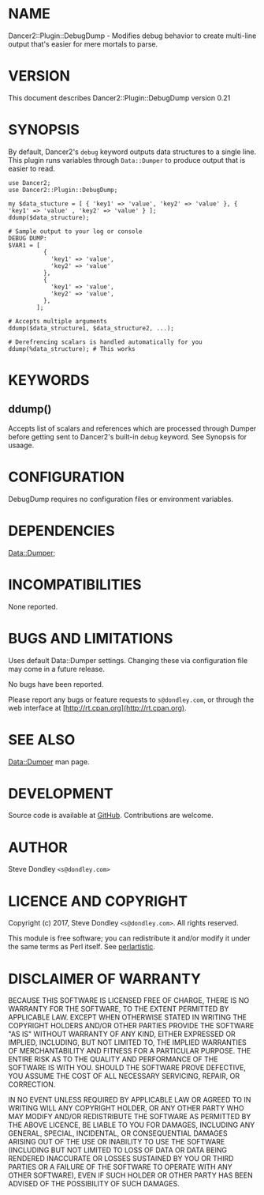 # NAME

Dancer2::Plugin::DebugDump - Modifies debug behavior to create multi-line output that's easier for mere mortals to parse.

# VERSION

This document describes Dancer2::Plugin::DebugDump version 0.21

# SYNOPSIS

By default, Dancer2's `debug` keyword outputs data structures to a single line. This plugin runs variables through `Data::Dumper` to produce output that is easier to read.

    use Dancer2;
    use Dancer2::Plugin::DebugDump;

    my $data_stucture = [ { 'key1' => 'value', 'key2' => 'value' }, { 'key1' => 'value' , 'key2' => 'value' } ];
    ddump($data_structure);

    # Sample output to your log or console
    DEBUG DUMP:
    $VAR1 = [
              {
                'key1' => 'value',
                'key2' => 'value'
              },
              {
                'key1' => 'value',
                'key2' => 'value',
              },
            ];

    # Accepts multiple arguments
    ddump($data_structure1, $data_structure2, ...);

    # Derefrencing scalars is handled automatically for you
    ddump(%data_structure); # This works

# KEYWORDS

## ddump()

Accepts list of scalars and references which are processed through Dumper before getting sent to Dancer2's built-in `debug` keyword. See Synopsis for usaage.

# CONFIGURATION

DebugDump requires no configuration files or environment variables.

# DEPENDENCIES

[Data::Dumper](https://metacpan.org/pod/Data::Dumper);

# INCOMPATIBILITIES

None reported.

# BUGS AND LIMITATIONS

Uses default Data::Dumper settings. Changing these via configuration file may come in a future release.

No bugs have been reported.

Please report any bugs or feature requests to
`s@dondley.com`, or through the web interface at
[http://rt.cpan.org](http://rt.cpan.org).

# SEE ALSO

[Data::Dumper](https://metacpan.org/pod/Data::Dumper) man page.

# DEVELOPMENT

Source code is available at [GitHub](https://github.com/sdondley/Dancer2-Plugin-DebugDump). Contributions are welcome.

# AUTHOR

Steve Dondley  `<s@dondley.com>`

# LICENCE AND COPYRIGHT

Copyright (c) 2017, Steve Dondley `<s@dondley.com>`. All rights reserved.

This module is free software; you can redistribute it and/or
modify it under the same terms as Perl itself. See [perlartistic](https://metacpan.org/pod/perlartistic).

# DISCLAIMER OF WARRANTY

BECAUSE THIS SOFTWARE IS LICENSED FREE OF CHARGE, THERE IS NO WARRANTY
FOR THE SOFTWARE, TO THE EXTENT PERMITTED BY APPLICABLE LAW. EXCEPT WHEN
OTHERWISE STATED IN WRITING THE COPYRIGHT HOLDERS AND/OR OTHER PARTIES
PROVIDE THE SOFTWARE "AS IS" WITHOUT WARRANTY OF ANY KIND, EITHER
EXPRESSED OR IMPLIED, INCLUDING, BUT NOT LIMITED TO, THE IMPLIED
WARRANTIES OF MERCHANTABILITY AND FITNESS FOR A PARTICULAR PURPOSE. THE
ENTIRE RISK AS TO THE QUALITY AND PERFORMANCE OF THE SOFTWARE IS WITH
YOU. SHOULD THE SOFTWARE PROVE DEFECTIVE, YOU ASSUME THE COST OF ALL
NECESSARY SERVICING, REPAIR, OR CORRECTION.

IN NO EVENT UNLESS REQUIRED BY APPLICABLE LAW OR AGREED TO IN WRITING
WILL ANY COPYRIGHT HOLDER, OR ANY OTHER PARTY WHO MAY MODIFY AND/OR
REDISTRIBUTE THE SOFTWARE AS PERMITTED BY THE ABOVE LICENCE, BE
LIABLE TO YOU FOR DAMAGES, INCLUDING ANY GENERAL, SPECIAL, INCIDENTAL,
OR CONSEQUENTIAL DAMAGES ARISING OUT OF THE USE OR INABILITY TO USE
THE SOFTWARE (INCLUDING BUT NOT LIMITED TO LOSS OF DATA OR DATA BEING
RENDERED INACCURATE OR LOSSES SUSTAINED BY YOU OR THIRD PARTIES OR A
FAILURE OF THE SOFTWARE TO OPERATE WITH ANY OTHER SOFTWARE), EVEN IF
SUCH HOLDER OR OTHER PARTY HAS BEEN ADVISED OF THE POSSIBILITY OF
SUCH DAMAGES.
